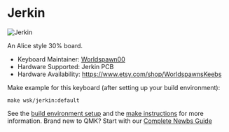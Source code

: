 # Jerkin

![Jerkin](https://i.imgur.com/7wcPUfl.png)

An Alice style 30% board.

* Keyboard Maintainer: [Worldspawn00](https://github.com/Worldspawn00)  
* Hardware Supported: Jerkin PCB
* Hardware Availability: https://www.etsy.com/shop/WorldspawnsKeebs

Make example for this keyboard (after setting up your build environment):

    make wsk/jerkin:default

See the [build environment setup](https://docs.qmk.fm/#/getting_started_build_tools) and the [make instructions](https://docs.qmk.fm/#/getting_started_make_guide) for more information. Brand new to QMK? Start with our [Complete Newbs Guide](https://docs.qmk.fm/#/newbs)
